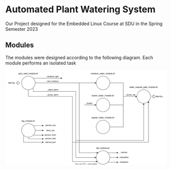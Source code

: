 # Automated Plant Watering System

Our Project designed for the Embedded Linux Course at SDU in the Spring Semester 2023

## Modules
The modules were designed according to the following diagram. Each module performs an isolated task

![Module Diagram](img/EMLI.svg)


